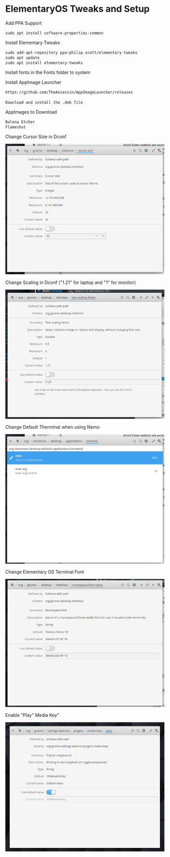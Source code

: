 # ElementaryOS Tweaks and Setup

Add PPA Support
```
sudo apt install software-properties-common
```

Install Elementary Tweaks
```
sudo add-apt-repository ppa:philip.scott/elementary-tweaks
sudo apt update
sudo apt install elementary-tweaks
```

Install fonts in the Fonts folder to system

Install AppImage Launcher
```
https://github.com/TheAssassin/AppImageLauncher/releases

Download and install the .deb file
```

AppImages to Download
```
Balena Etcher
Flameshot
```

Change Cursor Size in Dconf

<img src="Dconf-Settings/change-cursor-size.png" width="500">

Change Scaling in Dconf ("1.21" for laptop and "1" for monitor)

<img src="Dconf-Settings/dconf-scaling.png" width="500">

Change Default Therminal when using Nemo

<img src="Dconf-Settings/default-terminal-nemo.png" width="500">

Change Elementary OS Terminal Font

<img src="Dconf-Settings/eOS-terminal-font.png" width="500">

Enable "Play" Media Key"

<img src="Dconf-Settings/enable-play-key.png" width="500">
